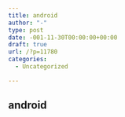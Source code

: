 ```yaml
---
title: android
author: "-"
type: post
date: -001-11-30T00:00:00+00:00
draft: true
url: /?p=11780
categories:
  - Uncategorized

---
```

## android
